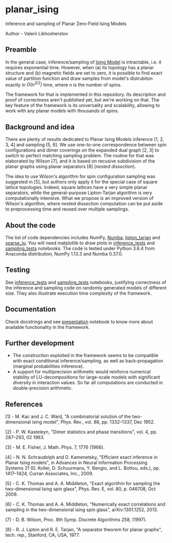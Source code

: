# planar_ising

Inference and sampling of Planar Zero-Field Ising Models

Author - Valerii Likhosherstov


## Preamble

In the general case, inference/sampling of [Ising Model](https://en.wikipedia.org/wiki/Ising_model) is intractable, i.e. it requires exponential time. However, when (a) its topology has a planar structure and (b) magnetic fields are set to zero, it is possible to find exact value of partition function and draw samples from model's distrubiton exactly in *O(n<sup>3/2</sup>)* time, where *n* is the number of spins.

The framework for that is implemented in this repository. Its description and proof of correctness aren't published yet, but we're working on that. The key feature of the framework is its universality and scalability, allowing to work with any planar models with thousands of spins.


## Background and idea

There are plenty of results dedicated to Planar Ising Models inference [1, 2, 3, 4] and sampling [5, 6]. We use one-to-one correspondence between spin configurations and dimer coverings on the expanded dual graph [2, 3] to switch to perfect matching sampling problem. The routine for that was elaborated by Wilson [7], and it is based on recusive subdivision of the planar graphs using planar separators [8] (*nested dissection*). 

The idea to use Wilson's algorithm for spin configuration sampling was suggested in [5], but authors only apply it for the special case of square lattice topologies. Indeed, square lattices have a very simple planar separators, while the general-purpose Lipton-Tarjan algorithm is very computationally intensive. What we propose is an improved version of Wilson's algorithm, where nested dissection computation can be put aside to preprocessing time and reused over multiple samplings.


## About the code

The list of code dependencies includes NumPy, [Numba](https://numba.pydata.org/), [lipton_tarjan](https://github.com/ValeryTyumen/lipton_tarjan) and [sparse_lu](https://github.com/ValeryTyumen/sparse_lu). You will need matplotlib to draw plots in [inference_tests](https://github.com/ValeryTyumen/planar_ising/blob/master/tests/inference_tests.ipynb) and [sampling_tests](https://github.com/ValeryTyumen/planar_ising/blob/master/tests/sampling_tests.ipynb) notebooks. The code is tested under Python 3.6.4 from Anaconda distribution, NumPy 1.13.3 and Numba 0.37.0.


## Testing

See [inference_tests](https://github.com/ValeryTyumen/planar_ising/blob/master/tests/inference_tests.ipynb) and [sampling_tests](https://github.com/ValeryTyumen/planar_ising/blob/master/tests/sampling_tests.ipynb) notebooks, justifying correctness of the inference and sampling code on randomly generated models of different size. They also illustrate execution time complexity of the framework.


## Documentation

Check docstrings and see [presentation](https://github.com/ValeryTyumen/planar_ising/blob/master/presentation.ipynb) notebook to know more about available functionality in the framework.


## Further development

- The construction exploited in the framework seems to be compatible with exact conditional inference/sampling, as well as back-propagation (marginal probabilities inference).
- A support for multiprecision arithmetic would reinforce numerical stability of LU-decompositions for large-scale models with significant diversity in interaction values. So far all computations are conducted in double-precision arithmetic.

## References

[1] - M. Kac and J. C. Ward, "A combinatorial solution of the two-dimensional ising model", Phys. Rev., vol. 88, pp. 1332–1337, Dec 1952.

[2] - P. W. Kasteleyn, "Dimer statistics and phase transitions", vol. 4, pp. 287–293, 02 1963.

[3] - M. E. Fisher, J. Math. Phys. 7, 1776 (1966).

[4] - N. N. Schraudolph and D. Kamenetsky, "Efficient exact inference in Planar Ising models", in Advances in Neural Information Processing Systems 21 (D. Koller, D. Schuurmans, Y. Bengio, and L. Bottou, eds.), pp. 1417–1424, Curran Associates, Inc., 2009.

[5] - C. K. Thomas and A. A. Middleton, "Exact algorithm for sampling the two-dimensional Ising spin glass", Phys. Rev. E, vol. 80, p. 046708, Oct 2009.

[6] - C. K. Thomas and A. A. Middleton, "Numerically exact correlations and sampling in the
two-dimensional ising spin glass", arXiv:1301.1252, 2013.

[7] -  D. B. Wilson, Proc. 8th Symp. Discrete Algorithms 258, (1997).

[8] - R. J. Lipton and R. E. Tarjan, "A separator theorem for planar graphs", tech. rep., Stanford, CA, USA, 1977.
